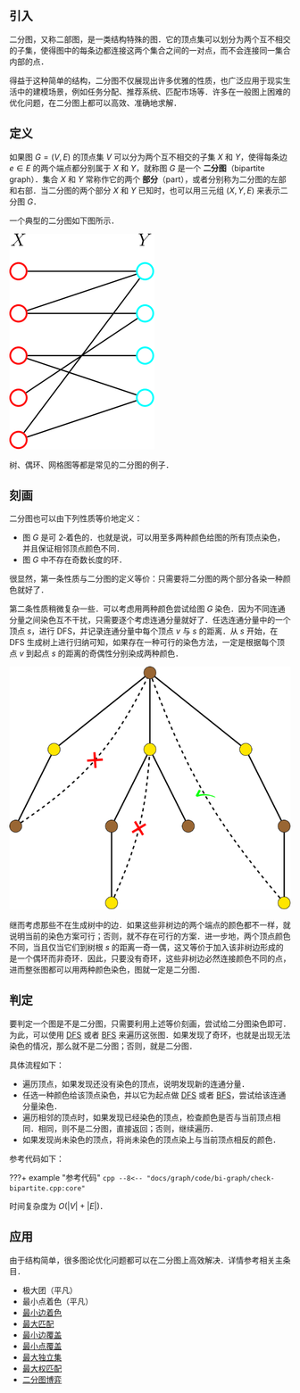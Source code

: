 ## 引入

二分图，又称二部图，是一类结构特殊的图．它的顶点集可以划分为两个互不相交的子集，使得图中的每条边都连接这两个集合之间的一对点，而不会连接同一集合内部的点．

得益于这种简单的结构，二分图不仅展现出许多优雅的性质，也广泛应用于现实生活中的建模场景，例如任务分配、推荐系统、匹配市场等．许多在一般图上困难的优化问题，在二分图上都可以高效、准确地求解．

## 定义

如果图 $G=(V,E)$ 的顶点集 $V$ 可以分为两个互不相交的子集 $X$ 和 $Y$，使得每条边 $e\in E$ 的两个端点都分别属于 $X$ 和 $Y$，就称图 $G$ 是一个 **二分图**（bipartite graph）．集合 $X$ 和 $Y$ 常称作它的两个 **部分**（part），或者分别称为二分图的左部和右部．当二分图的两个部分 $X$ 和 $Y$ 已知时，也可以用三元组 $(X, Y, E)$ 来表示二分图 $G$．

一个典型的二分图如下图所示．

![](./images/bi-graph-1.svg)

树、偶环、网格图等都是常见的二分图的例子．

## 刻画

二分图也可以由下列性质等价地定义：

-   图 $G$ 是可 2‑着色的．也就是说，可以用至多两种颜色给图的所有顶点染色，并且保证相邻顶点颜色不同．
-   图 $G$ 中不存在奇数长度的环．

很显然，第一条性质与二分图的定义等价：只需要将二分图的两个部分各染一种颜色就好了．

第二条性质稍微复杂一些．可以考虑用两种颜色尝试给图 $G$ 染色．因为不同连通分量之间染色互不干扰，只需要逐个考虑连通分量就好了．任选连通分量中的一个顶点 $s$，进行 DFS，并记录连通分量中每个顶点 $v$ 与 $s$ 的距离．从 $s$ 开始，在 DFS 生成树上进行归纳可知，如果存在一种可行的染色方法，一定是根据每个顶点 $v$ 到起点 $s$ 的距离的奇偶性分别染成两种颜色．

![](./images/bi-graph-2.svg)

继而考虑那些不在生成树中的边．如果这些非树边的两个端点的颜色都不一样，就说明当前的染色方案可行；否则，就不存在可行的方案．进一步地，两个顶点颜色不同，当且仅当它们到树根 $s$ 的距离一奇一偶，这又等价于加入该非树边形成的是一个偶环而非奇环．因此，只要没有奇环，这些非树边必然连接颜色不同的点，进而整张图都可以用两种颜色染色，图就一定是二分图．

## 判定

要判定一个图是不是二分图，只需要利用上述等价刻画，尝试给二分图染色即可．为此，可以使用 [DFS](./dfs.md) 或者 [BFS](./bfs.md) 来遍历这张图．如果发现了奇环，也就是出现无法染色的情况，那么就不是二分图；否则，就是二分图．

具体流程如下：

-   遍历顶点，如果发现还没有染色的顶点，说明发现新的连通分量．
-   任选一种颜色给该顶点染色，并以它为起点做 [DFS](./dfs.md) 或者 [BFS](./bfs.md)，尝试给该连通分量染色．
-   遍历相邻的顶点时，如果发现已经染色的顶点，检查颜色是否与当前顶点相同．相同，则不是二分图，直接返回；否则，继续遍历．
-   如果发现尚未染色的顶点，将尚未染色的顶点染上与当前顶点相反的颜色．

参考代码如下：

???+ example "参考代码"
    ```cpp
    --8<-- "docs/graph/code/bi-graph/check-bipartite.cpp:core"
    ```

时间复杂度为 $O(|V|+|E|)$．

## 应用

由于结构简单，很多图论优化问题都可以在二分图上高效解决．详情参考相关主条目．

-   极大团（平凡）
-   最小点着色（平凡）
-   [最小边着色](./color.md#二分图-vizing-定理的构造性证明)
-   [最大匹配](./graph-matching/bigraph-match.md)
-   [最小边覆盖](./graph-matching/graph-match.md#最小权边覆盖)
-   [最小点覆盖](./graph-matching/bigraph-match.md#二分图最小点覆盖)
-   [最大独立集](./graph-matching/bigraph-match.md#二分图最大独立集)
-   [最大权匹配](./graph-matching/bigraph-weight-match.md)
-   [二分图博弈](../math/game-theory/impartial-game.md#二分图博弈)

